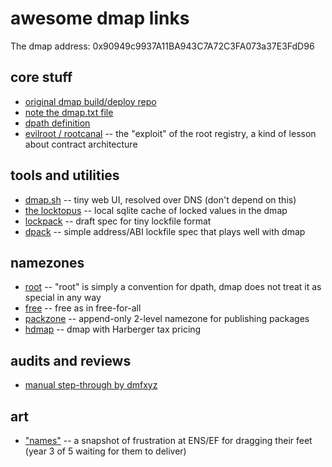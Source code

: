 # awesome dmap links

The dmap address: 0x90949c9937A11BA943C7A72C3FA073a37E3FdD96

## core stuff

- [original dmap build/deploy repo](https://github.com/dapphub/dmap)
- [note the dmap.txt file](https://github.com/dapphub/dmap/blob/master/dmap.txt)
- [dpath definition](https://github.com/dapphub/dpath)
- [evilroot / rootcanal](https://github.com/kbrav/rootcanal) -- the "exploit" of the root registry, a kind of lesson about contract architecture

## tools and utilities

- [dmap.sh](https://dmap.sh) -- tiny web UI, resolved over DNS (don't depend on this)
- [the locktopus](https://github.com/dapphub/locktopus) -- local sqlite cache of locked values in the dmap
- [lockpack](https://github.com/dapphub/lockpack) -- draft spec for tiny lockfile format
- [dpack](https://github.com/dapphub/dpack) -- simple address/ABI lockfile spec that plays well with dmap

## namezones

- [root](0x022ea9ba506e38ef6093b6ab53e48bbd60f86832) -- "root" is simply a convention for dpath, dmap does not treat it as special in any way
- [free](https://etherscan.io/address/0xf151b2c51f0885684a502d9e901846d9ffce3d4a#code) -- free as in free-for-all
- [packzone](https://github.com/packzone/packzone) -- append-only 2-level namezone for publishing packages
- [hdmap](https://github.com/rugpullindex/hdmap) -- dmap with Harberger tax pricing

## audits and reviews

- [manual step-through by dmfxyz](https://github.com/dmfxyz/dmap-testing)


## art

- ["names"](https://nikolai.fyi/names/) -- a snapshot of frustration at ENS/EF for dragging their feet (year 3 of 5 waiting for them to deliver)
